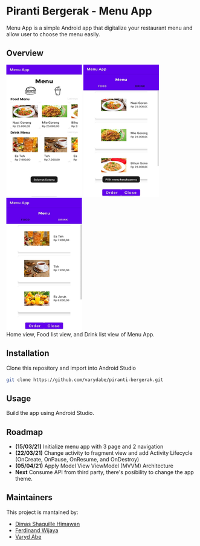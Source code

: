 # Piranti Bergerak - Menu App

Menu App is a simple Android app that digitalize your restaurant menu and allow user to choose the menu easily.

## Overview
<img src="images/home.jpeg" alt="home" width="200" height="350"/>   <img src="images/foodlist.jpeg" alt="foodlist" width="200" height="350"/>   <img src="images/drinklist.jpeg" alt="drinklist" width="200" height="350"/>   
Home view, Food list view, and Drink list view of Menu App.

## Installation

Clone this repository and import into Android Studio

```bash
git clone https://github.com/varydabe/piranti-bergerak.git
```

## Usage

Build the app using Android Studio.

## Roadmap

- **(15/03/21)** Initialize menu app with 3 page and 2 navigation 
- **(22/03/21)** Change activity to fragment view and add Activity Lifecycle (OnCreate, OnPause, OnResume, and OnDestroy) 
- **(05/04/21)** Apply Model View ViewModel (MVVM) Architecture
- **Next** Consume API from third party, there's posibility to change the app theme. 

## Maintainers
This project is mantained by:
* [Dimas Shaquille Himawan](https://github.com/dshimawan)
* [Ferdinand Wijaya](https://github.com/ferdiws)
* [Varyd Abe](https://github.com/varydabe)
